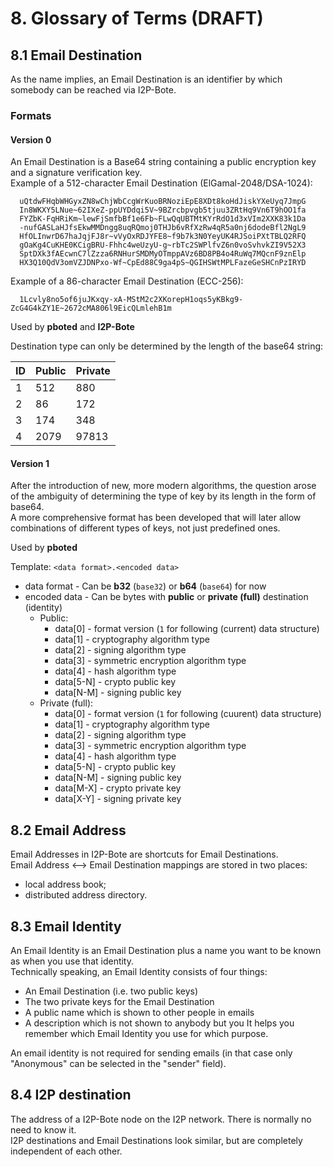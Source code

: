 # 8. Glossary of Terms (DRAFT)

## 8.1 Email Destination

As the name implies, an Email Destination is an identifier by which somebody can be reached via I2P-Bote.

### Formats

#### Version 0

An Email Destination is a Base64 string containing a public encryption key and a signature verification key.   
Example of a 512-character Email Destination (ElGamal-2048/DSA-1024):
  
```
  uQtdwFHqbWHGyxZN8wChjWbCcgWrKuoBRNoziEpE8XDt8koHdJiskYXeUyq7JmpG
  In8WKXY5LNue~62IXeZ-ppUYDdqi5V~9BZrcbpvgb5tjuu3ZRtHq9Vn6T9hOO1fa
  FYZbK-FqHRiKm~lewFjSmfbBf1e6Fb~FLwQqUBTMtKYrRdO1d3xVIm2XXK83k1Da
  -nufGASLaHJfsEkwMMDngg8uqRQmoj0THJb6vRfXzRw4qR5a0nj6dodeBfl2NgL9
  HfOLInwrD67haJqjFJ8r~vVyOxRDJYFE8~f9b7k3N0YeyUK4RJSoiPXtTBLQ2RFQ
  gOaKg4CuKHE0KCigBRU-Fhhc4weUzyU-g~rbTc2SWPlfvZ6n0voSvhvkZI9V52X3
  SptDXk3fAEcwnC7lZzza6RNHurSMDMyOTmppAVz6BD8PB4o4RuWq7MQcnF9znElp
  HX3Q10QdV3omVZJDNPxo-Wf~CpEd88C9ga4pS~QGIHSWtMPLFazeGeSHCnPzIRYD
```

Example of a 86-character Email Destination (ECC-256):

```
  1Lcvly8no5of6juJKxqy-xA-MStM2c2XKorepH1oqs5yKBkg9-ZcG4G4kZY1E~2672cMA806l9EicQLmlehB1m
```

Used by **pboted** and **I2P-Bote**

Destination type can only be determined by the length of the base64 string:

| ID | Public    | Private  |
|----|-----------|----------|
| 1  | 512       | 880      |
| 2  | 86        | 172      |
| 3  | 174       | 348      |
| 4  | 2079      | 97813    |

#### Version 1

After the introduction of new, more modern algorithms, the question arose of the ambiguity of determining the type of key by its length in the form of base64.  
A more comprehensive format has been developed that will later allow combinations of different types of keys, not just predefined ones.

Used by **pboted**

Template:
`<data format>.<encoded data>`

- data format - Can be **b32** (`base32`) or **b64** (`base64`) for now
- encoded data - Can be bytes with **public** or **private (full)** destination (identity)
  - Public:
    - data[0] - format version (`1` for following (current) data structure)
    - data[1] - cryptography algorithm type
    - data[2] - signing algorithm type
    - data[3] - symmetric encryption algorithm type
    - data[4] - hash algorithm type
    - data[5-N] - crypto public key
    - data[N-M] - signing public key
  - Private (full):
    - data[0] - format version (`1` for following (cuurent) data structure)
    - data[1] - cryptography algorithm type
    - data[2] - signing algorithm type
    - data[3] - symmetric encryption algorithm type
    - data[4] - hash algorithm type
    - data[5-N] - crypto public key
    - data[N-M] - signing public key
    - data[M-X] - crypto private key
    - data[X-Y] - signing private key

## 8.2 Email Address

Email Addresses in I2P-Bote are shortcuts for Email Destinations.   
Email Address <--> Email Destination mappings are stored in two places:
- local address book;
- distributed address directory.

## 8.3 Email Identity

An Email Identity is an Email Destination plus a name you want to be known as when you use that identity.   
Technically speaking, an Email Identity consists of four things:

* An Email Destination (i.e. two public keys)
* The two private keys for the Email Destination
* A public name which is shown to other people in emails
* A description which is not shown to anybody but you
  It helps you remember which Email Identity you use for which purpose.

An email identity is not required for sending emails (in that case only "Anonymous" can be selected in the "sender" field).

## 8.4 I2P destination

The address of a I2P-Bote node on the I2P network. There is normally no need to know it.   
I2P destinations and Email Destinations look similar, but are completely independent of each other.
